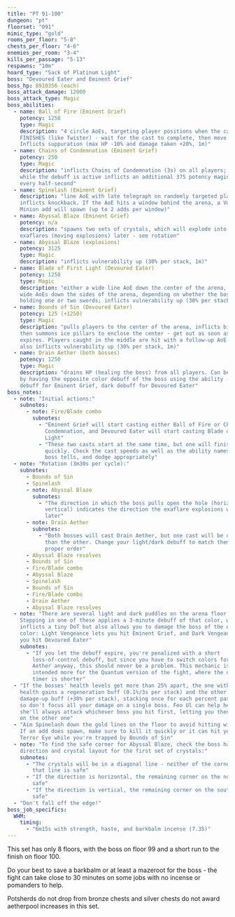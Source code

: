 ```yaml
---
title: "PT 91-100"
dungeon: "pt"
floorset: "091"
mimic_type: "gold"
rooms_per_floor: "5-8"
chests_per_floor: "4-6"
enemies_per_room: "3-4"
kills_per_passage: "5-13"
respawns: "10m"
hoard_type: "Sack of Platinum Light"
boss: "Devoured Eater and Eminent Grief"
boss_hp: 8910356 (each)
boss_attack_damage: 12000
boss_attack_type: Magic
boss_abilities:
  - name: Ball of Fire (Eminent Grief)
    potency: 1250
    type: Magic
    description: "4 circle AoEs, targeting player positions when the cast
    FINISHES (like Twister) - wait for the cast to complete, then move away.
    Inflicts suppuration (max HP -10% and damage taken +20%, 1m)"
  - name: Chains of Condemnation (Eminent Grief)
    potency: 250
    type: Magic
    description: "inflicts Chains of Condemnation (3s) on all players; moving
    while the debuff is active inflicts an additional 375 potency magic damage
    every half-second"
  - name: Spinelash (Eminent Grief)
    description: "line AoE with late telegraph on randomly targeted player;
    inflicts knockback. If the AoE hits a window behind the arena, a Vodoriga
    Minion add will spawn (up to 2 adds per window)"
  - name: Abyssal Blaze (Eminent Grief)
    potency: n/a
    description: "spawns two sets of crystals, which will explode into
    exaflares (moving explosions) later - see rotation"
  - name: Abyssal Blaze (explosions)
    potency: 3125
    type: Magic
    description: "inflicts vulnerability up (30% per stack, 1m)"
  - name: Blade of First Light (Devoured Eater)
    potency: 1250
    type: Magic
    description: "either a wide line AoE down the center of the arena, or two
    wide AoEs down the sides of the arena, depending on whether the boss is
    holding one or two swords; inflicts vulnerability up (30% per stack, 1m)"
  - name: Bounds of Sin (Devoured Eater)
    potency: 125 (+1250)
    type: Magic
    description: "pulls players to the center of the arena, inflicts bind (3s),
    then summons ice pillars to enclose the center - get out as soon as bind
    expires. Players caught in the middle are hit with a follow-up AoE which
    also inflicts vulnerability up (30% per stack, 1m)"
  - name: Drain Aether (both bosses)
    potency: 1250
    type: Magic
    description: "drains HP (healing the boss) from all players. Can be blocked
    by having the opposite color debuff of the boss using the ability - light
    debuff for Eminent Grief, dark debuff for Devoured Eater"
boss_notes:
  - note: "Initial actions:"
    subnotes:
      - note: Fire/Blade combo
        subnotes:
          - "Eminent Grief will start casting either Ball of Fire or Chains of
            Condemnation, and Devoured Eater will start casting Blade of First
            Light"
          - "These two casts start at the same time, but one will finish more
            quickly. Check the cast speeds as well as the ability names and
            boss tells, and dodge appropriately"
  - note: "Rotation (3m30s per cycle):"
    subnotes:
      - Bounds of Sin
      - Spinelash
      - note: Abyssal Blaze
        subnotes:
          - "The direction in which the boss pulls open the hole (horizontal or
            vertical) indicates the direction the exaflare explosions will move
            later"
      - note: Drain Aether
        subnotes:
          - "Both bosses will cast Drain Aether, but one cast will be quicker
            than the other. Change your light/dark debuff to match them in the
            proper order"
      - Abyssal Blaze resolves
      - Bounds of Sin
      - Fire/Blade combo
      - Abyssal Blaze
      - Spinelash
      - Bounds of Sin
      - Fire/Blade combo
      - Drain Aether
      - Abyssal Blaze resolves
  - note: "There are several light and dark puddles on the arena floor.
    Stepping in one of these applies a 3-minute debuff of that color, which
    inflicts a tiny DoT but also allows you to damage the boss of the opposite
    color: Light Vengeance lets you hit Eminent Grief, and Dark Vengeance lets
    you hit Devoured Eater"
    subnotes:
      - "If you let the debuff expire, you're penalized with a short
        loss-of-control debuff, but since you have to switch colors for Drain
        Aether anyway, this should never be a problem. This mechanic is
        intended more for the Quantum version of the fight, where the debuff
        timer is shorter"
  - "If the bosses' health levels get more than 25% apart, the one with lower
    health gains a regeneration buff (0.1%/3s per stack) and the other gains a
    damage-up buff (+30% per stack), stacking once for each percent past 25%,
    so don't focus all your damage on a single boss. Feo Ul can help here -
    she'll always attack whichever boss you hit first, letting you then focus
    on the other one"
  - "Aim Spinelash down the gold lines on the floor to avoid hitting windows.
    If an add does spawn, make sure to kill it quickly or it can hit you with
    Terror Eye while you're trapped by Bounds of Sin"
  - note: "To find the safe corner for Abyssal Blaze, check the boss hands
    direction and crystal layout for the first set of crystals:"
    subnotes:
      - "The crystals will be in a diagonal line - neither of the corners on
        that line is safe"
      - "If the direction is horizontal, the remaining corner on the north is
        safe"
      - "If the direction is vertical, the remaining corner on the south is
        safe"
  - "Don't fall off the edge!"
boss_job_specifics:
  WHM:
    timing:
      - "6m15s with strength, haste, and barkbalm incense (7.35)"
---
```


This set has only 8 floors, with the boss on floor 99 and a short run to the
finish on floor 100.

Do your best to save a barkbalm or at least a mazeroot for the boss - the
fight can take close to 30 minutes on some jobs with no incense or pomanders
to help.

Potsherds do not drop from bronze chests and silver chests do not award
aetherpool increases in this set.

